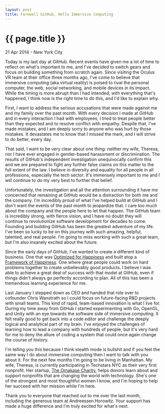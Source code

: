 ```yaml
---
layout: post
title: Farewell GitHub, Hello Immersive Computing
---
```


{{ page.title }}
================

<p class="meta">21 Apr 2014 - New York City</p>

Today is my last day at GitHub. Recent events have given me a lot of time to
reflect on what's important to me, and I've decided to switch gears and focus on
building something from scratch again. Since visiting the Oculus VR team at
their office three months ago, I've come to believe that immersive computing
(aka virtual reality) is poised to rival the personal computer, the web, social
networking, and mobile devices in its impact. While the timing is more abrupt
than I had intended, with everything that's happened, I think now is the right
time to do this, and I'd like to explain why.

First, I want to address the serious accusations that were made against me and
my family over the past month. With every decision I made at GitHub and in every
interaction I had with employees, I tried to treat people better than they
expected and to resolve conflict with empathy. Despite that, I've made mistakes,
and I am deeply sorry to anyone who was hurt by those mistakes. It devastates me
to know that I missed the mark, and I will strive to do better, every day.

That said, I want to be very clear about one thing: neither my wife, Theresa,
nor I have ever engaged in gender-based harassment or discrimination. The
results of GitHub's independent investigation unequivocally confirm this and we
are prepared to fight any further false claims on this matter to the full extent
of the law. I believe in diversity and equality for all people in all
professions, especially the tech sector. It's immensely important to me and I
will continue to do my very best to further that belief.

Unfortunately, the investigation and all the attention surrounding it have me
concerned that remaining at GitHub would be a distraction for both me and the
company. I'm incredibly proud of what I've helped build at GitHub and I don't
want the events of the past month to jeopardize that. I care too much about the
company and the people here to let that happen. The GitHub team is incredibly
strong, with fierce vision, and I have no doubt they will continue to
revolutionize software development for decades to come. Founding and building
GitHub has been the greatest adventure of my life. I've been so lucky to be on
this journey with such amazing, helpful, talented, and real people. I'm going to
miss working with such a great team, but I'm also insanely excited about the
future.

Since the early days of GitHub, I've wanted to create a different kind of
business. One that was [Optimized for
Happiness](vdemir.github.io)
and built atop a [Framework of
Happiness](https://www.youtube.com/watch?v=i0FzgvYxdvk). One where great people
could work on hard problems together to create unbelievably good products. I
believe I was able to achieve a great deal of success with that model at GitHub,
even if things didn't always go perfectly according to plan. All of this has
been a tremendous learning experience for me.

Last January I stepped down as CEO and handed that role over to cofounder Chris
Wanstrath so I could focus on future-facing R&D projects with small teams. This
kind of rapid, team-based innovation is what I live for. During my time away
from GitHub I started experimenting with Go, OpenGL, and Unity with an eye
towards the software side of immersive computing. It felt really good to get
back into a code editor and challenge the deeply logical and analytical part of
my brain. I've enjoyed the challenges of learning how to lead a company with
hundreds of people, but it's very hard for me to deny the allure of coding a
system that could once again change the course of history.

I'm telling you this because I think stealth mode is bullshit and if you feel
the same way I do about immersive computing then I want to talk with you about
it. For the next few months I'm going to be living in Manhattan. My wife,
Theresa, is currently participating in Techstars NYC as their very first
nonprofit. Her startup, [The Omakase Charity](https://omakasecharity.org/),
helps donors learn about and support nonprofits that are changing the world with
technology. She's one of the strongest and most thoughtful women I know, and I'm
hoping to help her succeed with her mission while I'm here.

Thank you to everyone that reached out to me over the last month, including the
generous team at Andreessen Horowitz. Your support has made a huge difference
and I'm truly excited for what's next.
